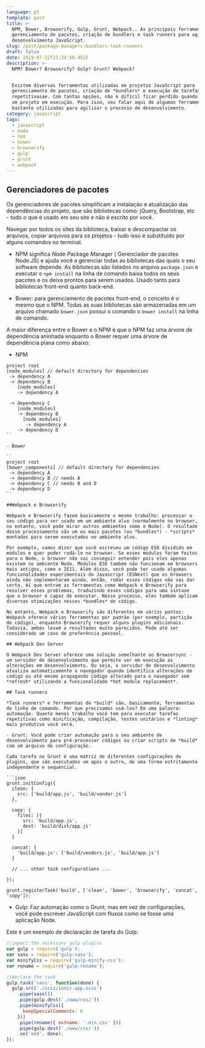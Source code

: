 ```yaml
---
language: pt
template: post
title: >-
  NPM, Bower, Browserify, Gulp, Grunt, Webpack.. As principais ferramentas para
  gerenciamento de pacotes, criação de bundlers e task runners para agilizar o
  desenvolvimento JavaScript.
slug: /post/package-managers-bundlers-task-runners
draft: false
date: 2019-07-22T21:24:50.452Z
description: >-
  NPM? Bower? Browserify? Gulp? Grunt? Webpack? 


  Existem diversas ferramentas utilizadas em projetos JavaScript para
  gerenciamento de pacotes, criação de *bundlers* e execução de tarefas
  repetitivasae. Com tantas opções, não é difícil ficar perdido quando você vê
  um projeto em execução. Para isso, vou falar aqui de algumas ferramentas
  bastante utilizadas para agilizar o processo de desenvolvimento.
category: javascript
tags:
  - javascript
  - node
  - npm
  - bower
  - browserify
  - gulp
  - grunt
  - webpack
---
```

## Gerenciadores de pacotes

Os gerenciadores de pacotes simplificam a instalação e atualização das dependências do projeto, que são bibliotecas como: jQuery, Bootstrap, etc - tudo o que é usado em seu site e não é escrito por você.

Navegar por todos os sites da biblioteca, baixar e descompactar os arquivos, copiar arquivos para os projetos - tudo isso é substituído por alguns comandos no terminal.

- NPM significa *N*ode *P*ackage *M*anager ( Gerenciador de pacotes Node.JS) e ajuda você a gerenciar todas as bibliotecas das quais o seu software depende. As bibliotecas são listados no arquivo `package.json` e executar o `npm install` na linha de comando baixa todos os seus pacotes e os deixa prontos para serem usados. Usado tanto para bibliotecas front-end quanto back-end.

- Bower: para gerenciamento de pacotes front-end, o conceito é o mesmo que o NPM. Todas as suas bibliotecas são armazenadas em um arquivo chamado `bower.json` possui o comando o `bower install` na linha de comando.

A maior diferença entre o Bower e o NPM é que o NPM faz uma árvore de dependência aninhada enquanto o Bower requer uma árvore de dependência plana como abaixo:

- NPM
```
project root
[node_modules] // default directory for dependencies
 -> dependency A
 -> dependency B
    [node_modules]
    -> dependency A

 -> dependency C
    [node_modules]
    -> dependency B
      [node_modules]
       -> dependency A 
    -> dependency D
``

- Bower

``
project root
[bower_components] // default directory for dependencies
 -> dependency A
 -> dependency B // needs A
 -> dependency C // needs B and D
 -> dependency D
``

##Webpack e Browserify

Webpack e Browserify fazem basicamente o mesmo trabalho: processar o seu código para ser usado em um ambiente alvo (normalmente no browser, no entanto, você pode mirar outros ambientes como o Node). O resultado desse processamento são um ou mais pacotes (ou *bundles*) - *scripts* montados para serem executados no ambiente alvo.

Por exemplo, vamos dizer que você escreveu um código ES6 dividido em módulos e quer poder rodá-lo no browser. Se esses módulos foram feitos para o Node, o browser não vai conseguir entender pois eles apenas existem no ambiente Node. Módulos ES6 também não funcionam em browsers mais antigos, como o IE11. Além disso, você pode ter usado algumas funcionalidades experimentais do Javascript (ESNext) que os browsers ainda não implementaram ainda, então, rodar esses códigos não vai dar certo. Aí que entram as ferramentas como Webpack e Browserify para resolver esses problemas, traduzindo esses códigos para uma sintaxe que o browser é capaz de executar. Nesse processo, eles também aplicam diversas otimizações nesses *bundles* de código.

No entanto, Webpack e Browserify são diferentes em vários pontos: Webpack oferece várias ferramentas por padrão (por exemplo, partição de código), enquanto Browserify requer alguns plugins adicionais. Todavia, ambos levam a resultados muito parecidos. Pode até ser considerado um caso de preferência pessoal. 

## Webpack Dev Server

O Webpack Dev Server oferece uma solução semelhante ao Browsersync - um servidor de desenvolvimento que permite ver em execução as alterações em desenvolvimento. Ou seja, o servidor de desenvolvimento atualiza automaticamente o navegador quando identifica alterações de código ou até mesmo propagando código alterado para o navegador sem *refresh* utilizando a funcionalidade *hot module replacement*.

## Task runners

*Task runners* e ferramentas de *build* são, basicamente, ferramentas de linha de comando. Por que precisamos usá-los? Em uma palavra: automação. Quanto menos trabalho você tem para executar tarefas repetitivas como minificação, compilação, testes unitários e *linting* mais produtivo você será.

- Grunt: Você pode criar automação para o seu ambiente de desenvolvimento para pré-processar códigos ou criar scripts de *build* com um arquivo de configuração.

Cada tarefa no Grunt é uma matriz de diferentes configurações de plugins, que são executados um após o outro, de uma forma estritamente independente e sequencial.

```json
grunt.initConfig({
  clean: {
    src: ['build/app.js', 'build/vendor.js']
  },

  copy: {
    files: [{
      src: 'build/app.js',
      dest: 'build/dist/app.js'
    }]
  }

  concat: {
    'build/app.js': ['build/vendors.js', 'build/app.js']
  }

  // ... other task configurations ...

});

grunt.registerTask('build', ['clean', 'bower', 'browserify', 'concat', 'copy']);
```

- Gulp: Faz automação como o Grunt, mas em vez de configurações, você pode escrever JavaScript com fluxos como se fosse uma aplicação Node.

Este é um exemplo de declaração de tarefa do Gulp:

```js
//import the necessary gulp plugins
var gulp = require('gulp');
var sass = require('gulp-sass');
var minifyCss = require('gulp-minify-css');
var rename = require('gulp-rename');

//declare the task
gulp.task('sass', function(done) {
  gulp.src('./scss/ionic.app.scss')
    .pipe(sass())
    .pipe(gulp.dest('./www/css/'))
    .pipe(minifyCss({
      keepSpecialComments: 0
    }))
    .pipe(rename({ extname: '.min.css' }))
    .pipe(gulp.dest('./www/css/'))
    .on('end', done);
});
```

